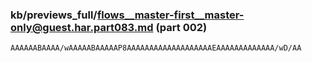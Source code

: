 ### kb/previews_full/flows__master-first__master-only@guest.har.part083.md (part 002)

```md
AAAAAABAAAA/wAAAAABAAAAAP8AAAAAAAAAAAAAAAAAAAEAAAAAAAAAAAAA/wD/AA
```

```
